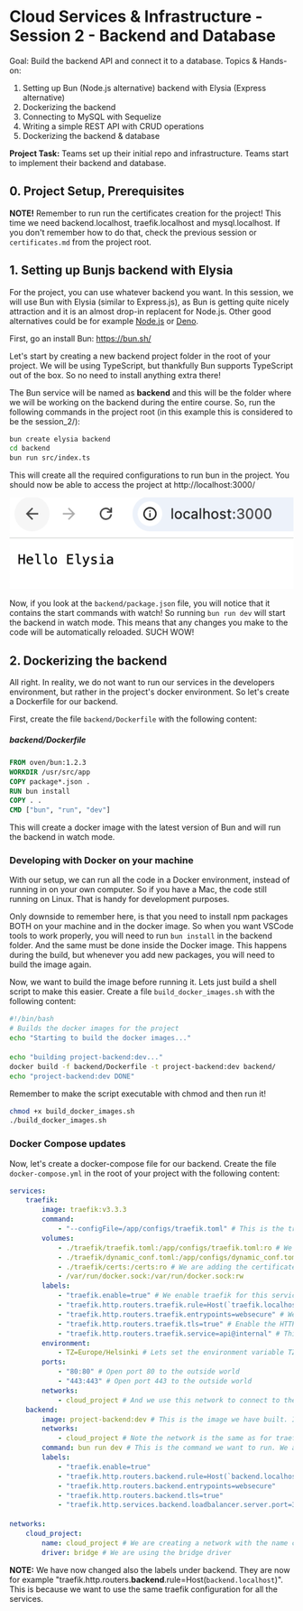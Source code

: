# Cloud Services & Infrastructure - Session 2 - Backend and Database

Goal: Build the backend API and connect it to a database.
Topics & Hands-on:

1. Setting up Bun (Node.js alternative) backend with Elysia (Express alternative)
2. Dockerizing the backend
3. Connecting to MySQL with Sequelize
4. Writing a simple REST API with CRUD operations
5. Dockerizing the backend & database

**Project Task:** Teams set up their initial repo and infrastructure. Teams start to implement their backend and database.

## 0. Project Setup, Prerequisites

**NOTE!** Remember to run run the certificates creation for the project! This time we need backend.localhost, traefik.localhost and mysql.localhost. If you don't remember how to do that, check the previous session or `certificates.md` from the project root.

## 1. Setting up Bunjs backend with Elysia

For the project, you can use whatever backend you want. In this session, we will use Bun with Elysia (similar to Express.js), as Bun is getting quite nicely attraction and it is an almost drop-in replacent for Node.js. Other good alternatives could be for example [Node.js](https://nodejs.org) or [Deno](https://deno.land/).

First, go an install Bun: https://bun.sh/

Let's start by creating a new backend project folder in the root of your project. We will be using TypeScript, but thankfully Bun supports TypeScript out of the box. So no need to install anything extra there!

The Bun service will be named as **backend** and this will be the folder where we will be working on the backend during the entire course. So, run the following commands in the project root (in this example this is considered to be the session_2/):

```bash
bun create elysia backend
cd backend
bun run src/index.ts
```

This will create all the required configurations to run bun in the project. You should now be able to access the project at http://localhost:3000/

![Screenshot of Elysia hello world](elysia_hello.png)

Now, if you look at the `backend/package.json` file, you will notice that it contains the start commands with watch! So running `bun run dev` will start the backend in watch mode. This means that any changes you make to the code will be automatically reloaded. SUCH WOW!

## 2. Dockerizing the backend

All right. In reality, we do not want to run our services in the developers environment, but rather in the project's docker environment. So let's create a Dockerfile for our backend.

First, create the file `backend/Dockerfile` with the following content:

##### **backend/Dockerfile**

```dockerfile
FROM oven/bun:1.2.3
WORKDIR /usr/src/app
COPY package*.json .
RUN bun install
COPY . .
CMD ["bun", "run", "dev"]
```

This will create a docker image with the latest version of Bun and will run the backend in watch mode.

### Developing with Docker on your machine

With our setup, we can run all the code in a Docker environment, instead of running in on your own computer. So if you have a Mac, the code still running on Linux. That is handy for development purposes.

Only downside to remember here, is that you need to install npm packages BOTH on your machine and in the docker image. So when you want VSCode tools to work properly, you will need to run `bun install` in the backend folder. And the same must be done inside the Docker image. This happens during the build, but whenever you add new packages, you will need to build the image again.

Now, we want to build the image before running it. Lets just build a shell script to make this easier.
Create a file `build_docker_images.sh` with the following content:

```bash
#!/bin/bash
# Builds the docker images for the project
echo "Starting to build the docker images..."

echo "building project-backend:dev..."
docker build -f backend/Dockerfile -t project-backend:dev backend/
echo "project-backend:dev DONE"
```

Remember to make the script executable with chmod and then run it!

```sh
chmod +x build_docker_images.sh
./build_docker_images.sh
```

### Docker Compose updates

Now, let's create a docker-compose file for our backend. Create the file `docker-compose.yml` in the root of your project with the following content:

```yaml
services:
    traefik:
        image: traefik:v3.3.3
        command:
            - "--configFile=/app/configs/traefik.toml" # This is the traefik configuration file
        volumes:
            - ./traefik/traefik.toml:/app/configs/traefik.toml:ro # We want to mount our local traefik.toml file
            - ./traefik/dynamic_conf.toml:/app/configs/dynamic_conf.toml:ro # We want to mount our local dynamic_conf.toml file
            - ./traefik/certs:/certs:ro # We are adding the certificates to the container as read only (:ro)
            - /var/run/docker.sock:/var/run/docker.sock:rw
        labels:
            - "traefik.enable=true" # We enable traefik for this service
            - "traefik.http.routers.traefik.rule=Host(`traefik.localhost`)" # This is the traefik service URL
            - "traefik.http.routers.traefik.entrypoints=websecure" # We want to use websecure as entrypoint (HTTPS)
            - "traefik.http.routers.traefik.tls=true" # Enable the HTTPS router
            - "traefik.http.routers.traefik.service=api@internal" # This is just internal configuration
        environment:
            - TZ=Europe/Helsinki # Lets set the environment variable TZ to Europe/Helsinki
        ports:
            - "80:80" # Open port 80 to the outside world
            - "443:443" # Open port 443 to the outside world
        networks:
            - cloud_project # And we use this network to connect to the other services
    backend:
        image: project-backend:dev # This is the image we have built. If missing, check build_images.sh
        networks:
            - cloud_project # Note the network is the same as for traefik! Otherwise this won't work!
        command: bun run dev # This is the command we want to run. We are now overriding the default command.
        labels:
            - "traefik.enable=true"
            - "traefik.http.routers.backend.rule=Host(`backend.localhost`)" # This is the backend service URL
            - "traefik.http.routers.backend.entrypoints=websecure"
            - "traefik.http.routers.backend.tls=true"
            - "traefik.http.services.backend.loadbalancer.server.port=3000"

networks:
    cloud_project:
        name: cloud_project # We are creating a network with the name cloud_project
        driver: bridge # We are using the bridge driver
```

**NOTE:** We have now changed also the labels under backend. They are now for example "traefik.http.routers.**backend**.rule=Host(`backend.localhost`)". This is because we want to use the same traefik configuration for all the services.
